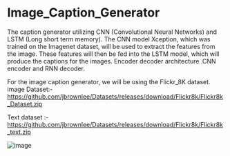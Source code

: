 # Image_Caption_Generator
The caption generator utilizing CNN (Convolutional Neural Networks) and LSTM (Long short term memory). The CNN model Xception, which was trained on the Imagenet dataset, will be used to extract the features from the image. These features will then be fed into the LSTM model, which will produce the captions for the images.
Encoder decoder architecture .CNN encoder and RNN decoder.

For the image caption generator, we will be using the Flickr_8K dataset.
image Dataset:-https://github.com/jbrownlee/Datasets/releases/download/Flickr8k/Flickr8k_Dataset.zip

Text dataset :-https://github.com/jbrownlee/Datasets/releases/download/Flickr8k/Flickr8k_text.zip

![image](https://github.com/VipinaBhaskar/Image_Caption_Generator/assets/76246222/038a7b9c-7be5-4131-87ac-31d1d5fe34ac)
